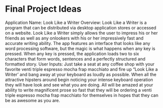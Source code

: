 # Final Project Ideas

Application Name: Look Like a Writer
Overview: Look Like a Writer is a program that can be distributed via desktop application stores or accessed on a website. Look Like a Writer simply allows the user to impress his or her friends as well as any onlookers with his or her impressively fast and accurate writing ability.
The app features an interface that looks like any word processing software, but the magic is what happens when any key is pressed. When any key is pressed, the application loads two to six characters that form words, sentences and a perfectly structured and formatted story.
User Inputs: Just take a seat at any coffee shop with your favorite venti triple espresso mocha frap macchiato and fire up “Look Like a Writer’ and bang away at your keyboard as loudly as possible. When all the attractive hipsters around begin noticing your intense keyboard operation they will have look and see what you are doing. All will be amazed at your ability to write magnificent prose so fast that they will be ordering a venti triple espresso mocha frap macchiato for themselves in hopes that they can be as awesome as you are.
